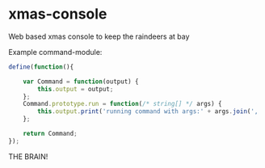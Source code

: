 xmas-console
============
Web based xmas console to keep the raindeers at bay

Example command-module:

```js
define(function(){

	var Command = function(output) {
		this.output = output;
	};
	Command.prototype.run = function(/* string[] */ args) {
		this.output.print('running command with args:' + args.join(', ') );
	};

	return Command;
});
```

THE BRAIN!